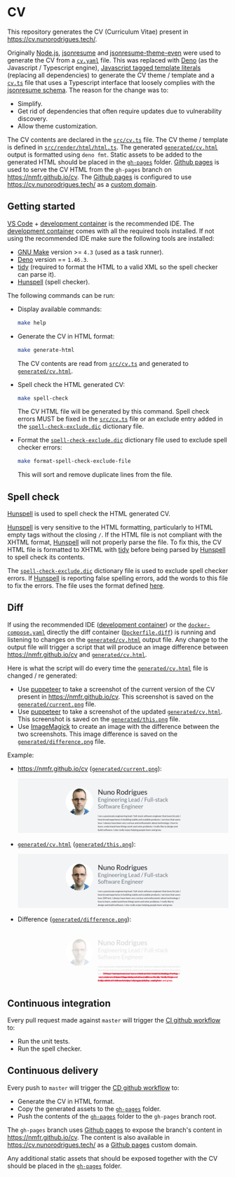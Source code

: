 # CV

This repository generates the CV (Curriculum Vitae) present in https://cv.nunorodrigues.tech/.

Originally [Node.js](https://nodejs.org/en), [jsonresume](https://jsonresume.org/) and [jsonresume-theme-even](https://github.com/rbardini/jsonresume-theme-even) were used to generate the CV from a [`cv.yaml`](./cv.yaml) file.
This was replaced with [Deno](https://deno.com/) (as the Javascript / Typescript engine), [Javascript tagged template literals](https://developer.mozilla.org/en-US/docs/Web/JavaScript/Reference/Template_literals#tagged_templates) (replacing all dependencies) to generate the CV theme / template and a [`cv.ts`](src/cv.ts) file that uses a Typescript interface that loosely complies with the [jsonresume schema](https://jsonresume.org/schema).
The reason for the change was to:

-   Simplify.
-   Get rid of dependencies that often require updates due to vulnerability discovery.
-   Allow theme customization.

The CV contents are declared in the [`src/cv.ts`](src/cv.ts) file.
The CV theme / template is defined in [`src/render/html/html.ts`](src/render/html/html.ts).
The generated [`generated/cv.html`](generated/cv.html) output is formatted using `deno fmt`.
Static assets to be added to the generated HTML should be placed in the [`gh-pages`](gh-pages) folder.
[Github pages](https://pages.github.com/) is used to serve the CV HTML from the `gh-pages` branch on https://nmfr.github.io/cv.
The [Github pages](https://pages.github.com/) is configured to use https://cv.nunorodrigues.tech/ as a [custom domain](https://docs.github.com/en/pages/configuring-a-custom-domain-for-your-github-pages-site/about-custom-domains-and-github-pages).

## Getting started

[VS Code](https://code.visualstudio.com/) + [development container](https://code.visualstudio.com/docs/remote/containers) is the recommended IDE.
The [development container](https://code.visualstudio.com/docs/remote/containers) comes with all the required tools installed.
If not using the recommended IDE make sure the following tools are installed:

-   [GNU Make](https://www.gnu.org/software/make/) version >= `4.3` (used as a task runner).
-   [Deno](https://deno.com/) version == `1.46.3`.
-   [tidy](https://linux.die.net/man/1/tidy) (required to format the HTML to a valid XML so the spell checker can parse it).
-   [Hunspell](https://hunspell.github.io/) (spell checker).

The following commands can be run:

-   Display available commands:

    ```sh
    make help
    ```

-   Generate the CV in HTML format:

    ```sh
    make generate-html
    ```

    The CV contents are read from [`src/cv.ts`](src/cv.ts) and generated to [`generated/cv.html`](./generated/cv.html).

-   Spell check the HTML generated CV:

    ```sh
    make spell-check
    ```

    The CV HTML file will be generated by this command.
    Spell check errors MUST be fixed in the [`src/cv.ts`](src/cv.ts) file or an exclude entry added in the [`spell-check-exclude.dic`](./spell-check-exclude.dic) dictionary file.

-   Format the [`spell-check-exclude.dic`](./spell-check-exclude.dic) dictionary file used to exclude spell checker errors:

    ```sh
    make format-spell-check-exclude-file
    ```

    This will sort and remove duplicate lines from the file.

## Spell check

[Hunspell](http://hunspell.github.io/) is used to spell check the HTML generated CV.

[Hunspell](http://hunspell.github.io/) is very sensitive to the HTML formatting, particularly to HTML empty tags without the closing `/`.
If the HTML file is not compliant with the XHTML format, [Hunspell](http://hunspell.github.io/) will not properly parse the file.
To fix this, the CV HTML file is formatted to XHTML with [tidy](https://linux.die.net/man/1/tidy) before being parsed by [Hunspell](http://hunspell.github.io/) to spell check its contents.

The [`spell-check-exclude.dic`](./spell-check-exclude.dic) dictionary file is used to exclude spell checker errors.
If [Hunspell](http://hunspell.github.io/) is reporting false spelling errors, add the words to this file to fix the errors.
The file uses the format defined [here](https://man.archlinux.org/man/hunspell.5.en).

## Diff

If using the recommended IDE ([development container](https://code.visualstudio.com/docs/remote/containers)) or the [`docker-compose.yaml`](docker-compose.yaml) directly the diff container ([`Dockerfile.diff`](Dockerfile.diff)) is running and listening to changes on the [`generated/cv.html`](./generated/cv.html) output file.
Any change to the output file will trigger a script that will produce an image difference between https://nmfr.github.io/cv and [`generated/cv.html`](./generated/cv.html).

Here is what the script will do every time the [`generated/cv.html`](./generated/cv.html) file is changed / re generated:

-   Use [puppeteer](https://pptr.dev/) to take a screenshot of the current version of the CV present in https://nmfr.github.io/cv.
    This screenshot is saved on the [`generated/current.png`](generated/current.png) file.
-   Use [puppeteer](https://pptr.dev/) to take a screenshot of the updated [`generated/cv.html`](./generated/cv.html).
    This screenshot is saved on the [`generated/this.png`](generated/this.png) file.
-   Use [ImageMagick](https://imagemagick.org/index.php) to create an image with the difference between the two screenshots.
    This image difference is saved on the [`generated/difference.png`](generated/difference.png) file.

Example:

-   https://nmfr.github.io/cv ([`generated/current.png`](generated/current.png)):

    ![generated/current.png](examples/diff/current.png)

-   [`generated/cv.html`](./generated/cv.html) ([`generated/this.png`](generated/this.png)):

    ![generated/this.png](examples/diff/this.png)

-   Difference ([`generated/difference.png`](generated/difference.png)):

    ![generated/difference.png](examples/diff/difference.png)

## Continuous integration

Every pull request made against `master` will trigger the [CI github workflow](.github/workflows/ci.yaml) to:

-   Run the unit tests.
-   Run the spell checker.

## Continuous delivery

Every push to `master` will trigger the [CD github workflow](.github/workflows/cd.yaml) to:

-   Generate the CV in HTML format.
-   Copy the generated assets to the [`gh-pages`](gh-pages) folder.
-   Push the contents of the [`gh-pages`](gh-pages) folder to the `gh-pages` branch root.

The `gh-pages` branch uses [Github pages](https://pages.github.com/) to expose the branch's content in https://nmfr.github.io/cv.
The content is also available in https://cv.nunorodrigues.tech/ as a [Github pages](https://pages.github.com/) custom domain.

Any additional static assets that should be exposed together with the CV should be placed in the [`gh-pages`](gh-pages) folder.
